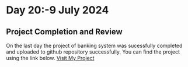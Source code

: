# Day 20:-9 July 2024

## Project Completion and Review

On the last day the project of banking system was sucessfully completed and uploaded to github repository successfully.
You can find the project using the link below.
[Visit My Project](https://github.com/akashkumar80/Desktop-Banking)